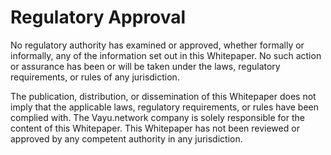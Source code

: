 # Regulatory Approval

No regulatory authority has examined or approved, whether formally or informally, any of the information set out in this Whitepaper. No such action or assurance has been or will be taken under the laws, regulatory requirements, or rules of any jurisdiction.

The publication, distribution, or dissemination of this Whitepaper does not imply that the applicable laws, regulatory requirements, or rules have been complied with. The Vayu.network company is solely responsible for the content of this Whitepaper. This Whitepaper has not been reviewed or approved by any competent authority in any jurisdiction. 